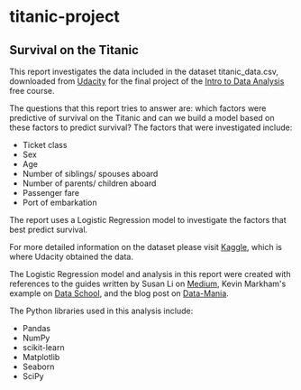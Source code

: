 # titanic-project

## Survival on the Titanic

This report investigates the data included in the dataset titanic_data.csv, downloaded from [Udacity](https://www.udacity.com/)  for the final project of the [Intro to Data Analysis](https://www.udacity.com/course/intro-to-data-analysis--ud170) free course.

The questions that this report tries to answer are: which factors were predictive of survival on the Titanic and can we build a model based on these factors to predict survival? The factors that were investigated include:
- Ticket class
- Sex
- Age
- Number of siblings/ spouses aboard
- Number of parents/ children aboard
- Passenger fare
- Port of embarkation

The report uses a Logistic Regression model to investigate the factors that best predict survival.

For more detailed information on the dataset please visit [Kaggle](https://www.kaggle.com/c/titanic/data), which is where Udacity obtained the data.

The Logistic Regression model and analysis in this report were created with references to the guides written by Susan Li on [Medium](https://towardsdatascience.com/building-a-logistic-regression-in-python-step-by-step-becd4d56c9c8), Kevin Markham's example on [Data School](http://www.dataschool.io/logistic-regression-in-python-using-scikit-learn/), and the blog post on [Data-Mania](http://www.data-mania.com/blog/logistic-regression-example-in-python/).

The Python libraries used in this analysis include:
- Pandas
- NumPy
- scikit-learn
- Matplotlib
- Seaborn
- SciPy

